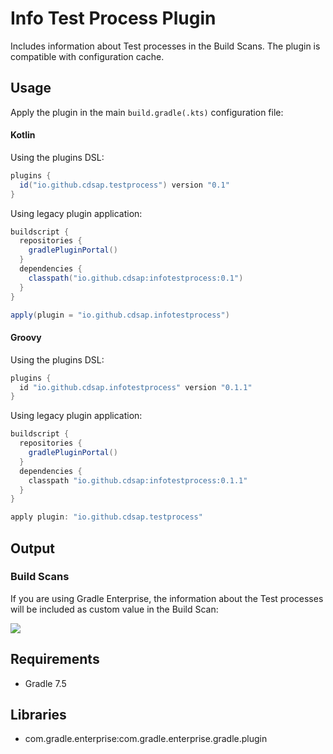 # Info Test Process Plugin
Includes information about Test processes in the Build Scans.
The plugin is compatible with configuration cache.

## Usage
Apply the plugin in the main `build.gradle(.kts)` configuration file:

#### Kotlin
Using the plugins DSL:
``` groovy
plugins {
  id("io.github.cdsap.testprocess") version "0.1"
}
```

Using legacy plugin application:
``` groovy
buildscript {
  repositories {
    gradlePluginPortal()
  }
  dependencies {
    classpath("io.github.cdsap:infotestprocess:0.1")
  }
}

apply(plugin = "io.github.cdsap.infotestprocess")
```

#### Groovy
Using the plugins DSL:
``` groovy
plugins {
  id "io.github.cdsap.infotestprocess" version "0.1.1"
}

```

Using legacy plugin application:
``` groovy
buildscript {
  repositories {
    gradlePluginPortal()
  }
  dependencies {
    classpath "io.github.cdsap:infotestprocess:0.1.1"
  }
}

apply plugin: "io.github.cdsap.testprocess"
```
## Output
### Build Scans
If you are using Gradle Enterprise, the information about the Test processes will be included as custom value in the
Build Scan:

![](images/buildscan.png)


## Requirements
* Gradle 7.5

## Libraries
* com.gradle.enterprise:com.gradle.enterprise.gradle.plugin

